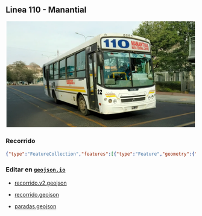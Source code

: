 ## Linea 110 - Manantial

<p align="center"><img src="../img/landscape.webp" width="500px" /></p>

### Recorrido

```geojson
{"type":"FeatureCollection","features":[{"type":"Feature","geometry":{"type":"LineString","coordinates":[[-65.2872787191903,-26.840339710855194],[-65.28787,-26.843348],[-65.287722,-26.843366],[-65.287722,-26.843366],[-65.28692,-26.843478],[-65.285888,-26.843696],[-65.284847,-26.843882],[-65.284344,-26.844146],[-65.284541,-26.844997],[-65.28473,-26.845908],[-65.284933,-26.846783],[-65.2851,-26.847683],[-65.285065,-26.848104],[-65.284102,-26.848275],[-65.283076,-26.848439],[-65.282097,-26.84861],[-65.281074,-26.848786],[-65.280032,-26.848957],[-65.279233,-26.848396],[-65.278388,-26.847783],[-65.277583,-26.847208],[-65.276781,-26.846649],[-65.275903,-26.846142],[-65.275098,-26.845603],[-65.27428,-26.845],[-65.273494,-26.844421],[-65.2727,-26.843876],[-65.271906,-26.843299],[-65.271106,-26.842634],[-65.270294,-26.84203],[-65.270141,-26.841688],[-65.270426,-26.841483],[-65.27116,-26.84208],[-65.271118,-26.842165],[-65.270792,-26.842211],[-65.269914,-26.841823],[-65.269071,-26.841207],[-65.268215,-26.840583],[-65.267399,-26.839972],[-65.266778,-26.839536],[-65.265967,-26.838916],[-65.265145,-26.838298],[-65.26431,-26.837693],[-65.263521,-26.837111],[-65.262668,-26.836498],[-65.26181,-26.835886],[-65.26093,-26.835328],[-65.260027,-26.834861],[-65.25974,-26.834723],[-65.259544,-26.834646],[-65.258632,-26.834337],[-65.257598,-26.834108],[-65.257306,-26.83385],[-65.257072,-26.832973],[-65.256509,-26.831189],[-65.254669,-26.830396],[-65.23485275015905,-26.833918547618982],[-65.23429097755955,-26.834019604990914],[-65.23205439369349,-26.825176409879983],[-65.22928522945978,-26.825793415391527],[-65.22641854340506,-26.82642714536138],[-65.21772492275002,-26.828555444753444],[-65.21705801831547,-26.8288115261907],[-65.21835590257794,-26.83382432543404],[-65.21576487425726,-26.834348222918997],[-65.21245382030688,-26.834978792363323],[-65.20921916279454,-26.835635079891308],[-65.20648785796577,-26.836286130390814],[-65.2032595104429,-26.8370453013884],[-65.2003942494311,-26.837760444425477],[-65.19843069030064,-26.838277915200223],[-65.19742026889408,-26.833976022117586],[-65.19729349713451,-26.833925901121706],[-65.19631535563829,-26.834106584755396],[-65.19584064241614,-26.83431364007863],[-65.19514880860332,-26.834503651828555],[-65.19508283352138,-26.83467419286804],[-65.195337,-26.835565],[-65.19571985932464,-26.837448147458705],[-65.19821888224864,-26.83669471652784],[-65.20020168636589,-26.844613544833194],[-65.20144591257237,-26.84774714629939],[-65.19998848320198,-26.848052189001958],[-65.20028558510485,-26.849350805215085],[-65.1975844928443,-26.85306459078377],[-65.199961,-26.852639],[-65.2002442400183,-26.853804661411242],[-65.19776915679837,-26.854387823195797],[-65.198424,-26.85707],[-65.197497,-26.857376],[-65.19604919053711,-26.85780492842269],[-65.19627762027956,-26.858415323759093],[-65.19743717316271,-26.85810090749469],[-65.19790927042285,-26.859689147066685],[-65.19629911562447,-26.860126907182714],[-65.19661251769017,-26.861339308948814],[-65.19601740827956,-26.86143652632703],[-65.19469394468064,-26.85814735662647],[-65.19556169052592,-26.85790901203958],[-65.19474600197017,-26.855147535638746],[-65.19973126309806,-26.848121860893187],[-65.20134180006359,-26.8476779420511],[-65.2005309493656,-26.844948006694413],[-65.20006415832705,-26.844795642194335],[-65.19843069030064,-26.838126522784293],[-65.19589592694034,-26.838875035954658],[-65.19465905555795,-26.833571594263468],[-65.19405952530367,-26.833327790027628],[-65.19388962618369,-26.833092258481514],[-65.19403194405878,-26.832799152624524],[-65.19402404905257,-26.832491956108363],[-65.19355742509873,-26.831836953623466],[-65.19412405177202,-26.831644953340525],[-65.19682724916893,-26.831116366232447],[-65.19722585214605,-26.833011428011627],[-65.197463,-26.833937],[-65.197721,-26.834859],[-65.19786935113767,-26.835388075929757],[-65.20056191577144,-26.834724568174963],[-65.20361253585982,-26.83399985260984],[-65.20811199869445,-26.83309480922856],[-65.21092240920042,-26.832593365311652],[-65.21394464292321,-26.83202880900425],[-65.21861469163396,-26.831181820397106],[-65.2208796932203,-26.830716924335974],[-65.22086135825236,-26.830536378039806],[-65.22108186036664,-26.830481697427505],[-65.22674527465287,-26.8292140141306],[-65.22966455704928,-26.828521546288123],[-65.23298459212674,-26.827810605676948],[-65.23321346817498,-26.82902525609849],[-65.23393967382988,-26.83183700626055],[-65.23439174404415,-26.8335998353882],[-65.235438652683,-26.83759270829989],[-65.25430211528537,-26.833935663618842],[-65.25649669477525,-26.833889038272957],[-65.26053054088524,-26.835026691233193],[-65.27013443874813,-26.8418150713326],[-65.2703434463186,-26.841442093980998],[-65.27149298795618,-26.84209480354001],[-65.27102272092263,-26.84288737437434],[-65.28001004645265,-26.849087884093198],[-65.28502622814383,-26.848108878822558],[-65.28429470164721,-26.844006288459436],[-65.28795233413035,-26.84344683279921],[-65.28713114441217,-26.839666696785066]]},"properties":{"name":"Linea 110 - Manantial"}}]}
```

### Editar en [`geojson.io`](https://geojson.io/#map=11/-26.8139/-65.2008)

- [recorrido.v2.geojson](https://geojson.io/#data=data:text/x-url,https%3A%2F%2Fraw.githubusercontent.com%2FFrancoJavierGadea%2FTucuman-colectivos%2Frefs%2Fheads%2Fmain%2Fpublic%2Fdata%2Finterurbano%2F110%2Fmanantial%2Frecorrido.v2.geojson)

- [recorrido.geojson](https://geojson.io/#data=data:text/x-url,https%3A%2F%2Fraw.githubusercontent.com%2FFrancoJavierGadea%2FTucuman-colectivos%2Frefs%2Fheads%2Fmain%2Fpublic%2Fdata%2Finterurbano%2F110%2Fmanantial%2Frecorrido.geojson)

- [paradas.geojson](https://geojson.io/#data=data:text/x-url,https%3A%2F%2Fraw.githubusercontent.com%2FFrancoJavierGadea%2FTucuman-colectivos%2Frefs%2Fheads%2Fmain%2Fpublic%2Fdata%2Finterurbano%2F110%2Fmanantial%2Fparadas.geojson)